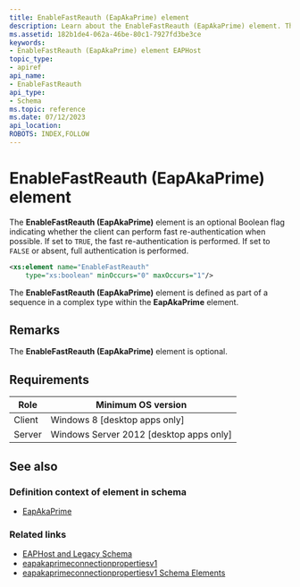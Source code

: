 ```yaml
---
title: EnableFastReauth (EapAkaPrime) element
description: Learn about the EnableFastReauth (EapAkaPrime) element. This element indicates whether the client can perform fast re-authentication when possible. | EnableFastReauth (EapAkaPrime) element
ms.assetid: 182b1de4-062a-46be-80c1-7927fd3be3ce
keywords:
- EnableFastReauth (EapAkaPrime) element EAPHost
topic_type:
- apiref
api_name:
- EnableFastReauth
api_type:
- Schema
ms.topic: reference
ms.date: 07/12/2023
api_location: 
ROBOTS: INDEX,FOLLOW
---
```


# EnableFastReauth (EapAkaPrime) element

The **EnableFastReauth (EapAkaPrime)** element is an optional Boolean flag indicating whether the client can perform fast re-authentication when possible. If set to `TRUE`, the fast re-authentication is performed. If set to `FALSE` or absent, full authentication is performed.

``` xml
<xs:element name="EnableFastReauth"
    type="xs:boolean" minOccurs="0" maxOccurs="1"/>
```

The **EnableFastReauth (EapAkaPrime)** element is defined as part of a sequence in a complex type within the **EapAkaPrime** element.

## Remarks

The **EnableFastReauth (EapAkaPrime)** element is optional.

## Requirements

| Role | Minimum OS version |
|------|--------------------|
| Client | Windows 8 \[desktop apps only\] |
| Server | Windows Server 2012 \[desktop apps only\] |

## See also

### Definition context of element in schema

- [EapAkaPrime](eapakaprimeconnectionpropertiesv1schema-eapakaprime-element.md)

### Related links

- [EAPHost and Legacy Schema](eaphost-schemas.md)
- [eapakaprimeconnectionpropertiesv1](eapakaprimeconnectionpropertiesv1schema-schema.md)
- [eapakaprimeconnectionpropertiesv1 Schema Elements](eapakaprimeconnectionpropertiesv1schema-elements.md)
